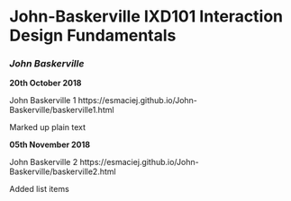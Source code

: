 <h1>John-Baskerville IXD101 Interaction Design Fundamentals</h1>
<p><i><h3>John Baskerville</i></h3></p>

<p><b>20th October 2018</b></p>
<p>John Baskerville 1 https://esmaciej.github.io/John-Baskerville/baskerville1.html</p>
<p>Marked up plain text</p>

<p><b>05th November 2018</b></p>
<p>John Baskerville 2 https://esmaciej.github.io/John-Baskerville/baskerville2.html</p>
<p>Added list items</p>


